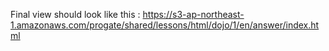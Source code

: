 Final view should look like this : https://s3-ap-northeast-1.amazonaws.com/progate/shared/lessons/html/dojo/1/en/answer/index.html
